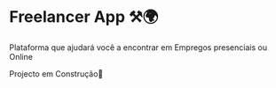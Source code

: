  <h1>Freelancer App ⚒️🌍</h1>
 
 
 <p>Plataforma que ajudará você a encontrar em Empregos presenciais ou Online</p>
 
 
 <p>Projecto em Construção🔨</p>
